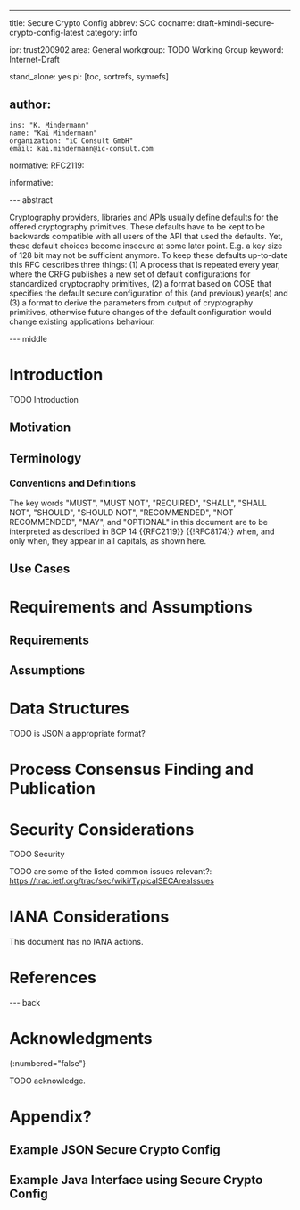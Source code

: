 ---
title: Secure Crypto Config
abbrev: SCC
docname: draft-kmindi-secure-crypto-config-latest
category: info

ipr: trust200902
area: General
workgroup: TODO Working Group
keyword: Internet-Draft

stand_alone: yes
pi: [toc, sortrefs, symrefs]

author:
 -
    ins: "K. Mindermann"
    name: "Kai Mindermann"
    organization: "iC Consult GmbH"
    email: kai.mindermann@ic-consult.com

normative:
  RFC2119:

informative:



--- abstract

Cryptography providers, libraries and APIs usually define defaults for the offered cryptography primitives.
These defaults have to be kept to be backwards compatible with all users of the API that used the defaults.
Yet, these default choices become insecure at some later point. 
E.g. a key size of 128 bit may not be sufficient anymore.
To keep these defaults up-to-date this RFC describes three things: 
(1) A process that is repeated every year, where the
CRFG publishes a new set of default configurations for standardized cryptography primitives, 
(2) a format based on COSE that specifies the default secure configuration of this (and previous) year(s) and 
(3) a format to derive the parameters from output of cryptography primitives, otherwise future changes of the default configuration would change existing applications behaviour.

--- middle

# Introduction

TODO Introduction

## Motivation

## Terminology

### Conventions and Definitions

The key words "MUST", "MUST NOT", "REQUIRED", "SHALL", "SHALL NOT", "SHOULD",
"SHOULD NOT", "RECOMMENDED", "NOT RECOMMENDED", "MAY", and "OPTIONAL" in this
document are to be interpreted as described in BCP 14 {{RFC2119}} {{!RFC8174}}
when, and only when, they appear in all capitals, as shown here.

## Use Cases

# Requirements and Assumptions

## Requirements

## Assumptions

# Data Structures

TODO is JSON a appropriate format?

# Process Consensus Finding and Publication

# Security Considerations

TODO Security

TODO are some of the listed common issues relevant?: https://trac.ietf.org/trac/sec/wiki/TypicalSECAreaIssues


# IANA Considerations

This document has no IANA actions.

# References


--- back

# Acknowledgments
{:numbered="false"}

TODO acknowledge.

# Appendix?

## Example JSON Secure Crypto Config

## Example Java Interface using Secure Crypto Config

